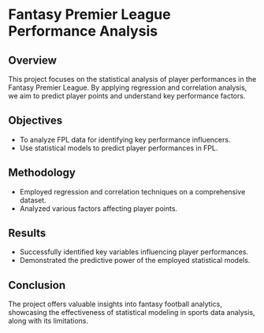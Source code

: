 # Fantasy Premier League Performance Analysis

## Overview
This project focuses on the statistical analysis of player performances in the Fantasy Premier League. By applying regression and correlation analysis, we aim to predict player points and understand key performance factors.

## Objectives
- To analyze FPL data for identifying key performance influencers.
- Use statistical models to predict player performances in FPL.

## Methodology
- Employed regression and correlation techniques on a comprehensive dataset.
- Analyzed various factors affecting player points.

## Results
- Successfully identified key variables influencing player performances.
- Demonstrated the predictive power of the employed statistical models.

## Conclusion
The project offers valuable insights into fantasy football analytics, showcasing the effectiveness of statistical modeling in sports data analysis, along with its limitations.
